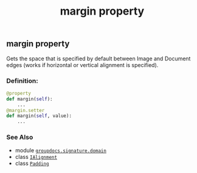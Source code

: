 ﻿---
title: margin property
second_title: GroupDocs.Signature for Python via .NET API References
description: 
type: docs
url: /python-net/groupdocs.signature.domain/ialignment/margin/
is_root: false
weight: 40
---

## margin property


Gets the space that is specified by default between Image and Document edges
(works if horizontal or vertical alignment is specified).
### Definition:
```python
@property
def margin(self):
    ...
@margin.setter
def margin(self, value):
    ...
```

### See Also
* module [`groupdocs.signature.domain`](../../)
* class [`IAlignment`](/signature/python-net/groupdocs.signature.domain/ialignment)
* class [`Padding`](/signature/python-net/groupdocs.signature.domain/padding)
